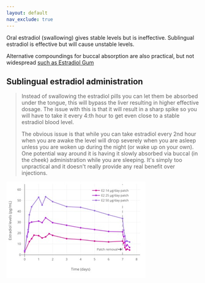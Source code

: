 ```yaml
---
layout: default
nav_exclude: true
---
```


Oral estradiol (swallowing) gives stable levels but is ineffective. Sublingual estradiol is effective but will cause unstable levels.

Alternative compoundings for buccal absorption are also practical, but not widespread [such as Estradiol Gum](https://stickies.neocities.org/stickies)

## Sublingual estradiol administration
> Instead of swallowing the estradiol pills you can
let them be absorbed under the tongue, this will
bypass the liver resulting in higher effective
dosage. The issue with this is that it will result in a
sharp spike so you will have to take it every 4:th
hour to get even close to a stable estradiol blood
level.
>  
> The obvious issue is that while you can take
estradiol every 2nd hour when you are awake the
level will drop severely when you are asleep
unless you are woken up during the night (or wake
up on your own). One potential way around it is
having it slowly absorbed via buccal (in the cheek)
administration while you are sleeping.
It's simply too unpractical and it doesn't really
provide any real benefit over injections.

![]( ../media/e_patches_levels.jpg)